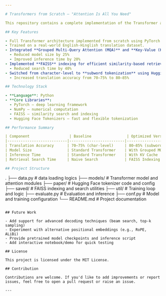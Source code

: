 ```yaml
---

# Transformers from Scratch — "Attention Is All You Need"

This repository contains a complete implementation of the Transformer architecture introduced in the paper ["Attention is All You Need"](https://arxiv.org/abs/1706.03762). Built using Python, PyTorch, and NumPy, the model is trained for an English-Hinglish translation task and achieves over 80% accuracy on a dataset of more than 180,000 labeled examples.

## Key Features

- Full Transformer architecture implemented from scratch using PyTorch.
- Trained on a real-world English-Hinglish translation dataset.
- Integrated **Grouped Multi-Query Attention (MQA)** and **Key-Value (KV) Caching**, inspired by the LLaMA architecture:
  - Reduced model size by 25%
  - Improved inference time by 20%
- Implemented **FAISS** indexing for efficient similarity-based retrieval:
  - Reduced search time by 40%
- Switched from character-level to **subword tokenization** using Hugging Face's tokenizer:
  - Increased translation accuracy from 70–75% to 80–85%

## Technology Stack

- **Language**: Python
- **Core Libraries**:
  - PyTorch – deep learning framework
  - NumPy – numerical computation
  - FAISS – similarity search and indexing
  - Hugging Face Tokenizers – fast and flexible tokenization

## Performance Summary

| Component                  | Baseline                | Optimized Version            | Improvement       |
|---------------------------|-------------------------|------------------------------|-------------------|
| Translation Accuracy      | 70–75% (char-level)     | 80–85% (subword tokenizer)   | +10%              |
| Model Size                | Standard Transformer    | With Grouped MQA & KV Cache  | -25%              |
| Inference Time            | Standard Transformer    | With KV Cache                | -20%              |
| Retrieval Search Time     | Naive Search            | FAISS Indexing               | -40%              |

## Project Structure

```
.
├── data.py             # data loading logics
├── models/             # Transformer model and attention modules
├── paper/              # Hugging Face tokenizer code and config
├── saved/              # FAISS indexing and search utilities
├── util/               # Training loop and logic
├── evaluate.py         # Evaluation and inference
├── conf.py             # Model and training configuration
└── README.md           # Project documentation
```

## Future Work

- Add support for advanced decoding techniques (beam search, top-k sampling)
- Experiment with alternative positional embeddings (e.g., RoPE, ALiBi)
- Provide pretrained model checkpoints and inference script
- Add interactive notebook/demo for quick testing

## License

This project is licensed under the MIT License.

## Contribution

Contributions are welcome. If you'd like to add improvements or report issues, feel free to open a pull request or raise an issue.

---
```


